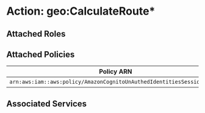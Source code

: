 # Action: geo:CalculateRoute*

## Attached Roles

## Attached Policies

| Policy ARN | Policy Name |
|------------|-------------|
| `arn:aws:iam::aws:policy/AmazonCognitoUnAuthedIdentitiesSessionPolicy` | [AmazonCognitoUnAuthedIdentitiesSessionPolicy](../policies.md#amazoncognitounauthedidentitiessessionpolicy) |

## Associated Services

